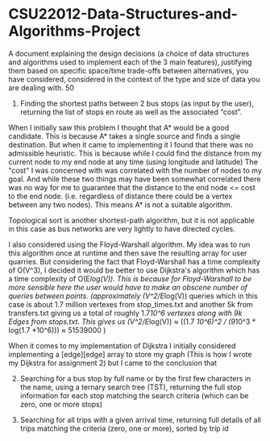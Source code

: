 # CSU22012-Data-Structures-and-Algorithms-Project
A document explaining the design decisions (a choice of data structures and algorithms used to implement each of the 3 main features), justifying them based on specific space/time trade-offs between alternatives, you have considered, considered in the context of the type and size of data
you are dealing with. 50

1. Finding the shortest paths between 2 bus stops (as input by the user), returning the list of stops en route as well as the associated “cost”.

When I initially saw this problem I thought that A* would be a good candidate. This is because A* takes a single source and finds a single destination. But when it came to implementing it I found that there was no admissible heuristic. This is because while I could find the distance from my current node to my end node at any time (using longitude and latitude)  The "cost" I was concerned with was correlated with the number of nodes to my goal. And while these two things may have been somewhat correlated there was no way for me to guarantee that the distance to the end node <= cost to the end node. (i.e. regardless of distance there could be a vertex between any two nodes). This means A* is not a suitable algorithm. 

Topological sort is another shortest-path algorithm, but it is not applicable in this case as bus networks are very lightly to have directed cycles. 

I also considered using the Floyd-Warshall algorithm. My idea was to run this algorithm once at runtime and then save the resulting array for user quarries. But considering the fact that Floyd-Warshall has a time complexity of O(V^3), I decided it would be better to use Dijkstra's algorithm which has a time complexity of O(E*log(V)). This is because for Floyd-Warshall to be more sensible here the user would have to make an obscene number of queries between points. 
(approximately (V^2/E*log(V)) queries which in this case is about 1.7 million vertexes from stop_times.txt and another 5k from transfers.txt giving us a total of roughly 1.7*10^6 vertexes along with 9k Edges from stops.txt. 
This gives us (V^2/E*log(V)) ≈ ((1.7 *10^6)^2 / (9*10^3 * log(1.7 *10^6))) ≈ 51539000 )

When it comes to my implementation of Dijkstra I initially considered implementing a [edge][edge] array to store my graph (This is how I wrote my Dijkstra for assignment 2) but I came to the conclusion that 


2. Searching for a bus stop by full name or by the first few characters in the name, using a ternary search tree (TST), returning the full stop information for each stop matching the search criteria (which can be zero, one or more stops)


3. Searching for all trips with a given arrival time, returning full details of all trips matching the criteria (zero, one or more), sorted by trip id
